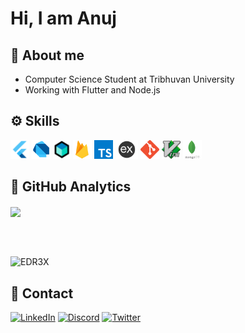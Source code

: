 # Hi, I am Anuj

## 📖 About me

- Computer Science Student at Tribhuvan University
- Working with Flutter and Node.js

## ⚙️ Skills

<code><img height="30" src="assets/flutter.png"></code>
<code><img height="30" src="assets/dart.png"></code>
<code><img height="30" src="assets/bloc.png"></code>
<code><img height="30" src="assets/firebase.png"></code>
<code><img height="30" src="assets/ts.png"></code>
<code><img height="30" src="assets/express.png"></code>
<code><img height="30" src="assets/git.png"></code>
<code><img height="30" src="assets/vim.png"></code>
<code><img height="30" src="assets/mongo.png"></code>

## 📑 GitHub Analytics

<a href="https://edr3x.com.np">
  <img align="center" src="https://github-readme-stats.vercel.app/api/top-langs/?username=edr3x&layout=compact&theme=dark" />
</a>

</br> </br>

<p><img align="center" src="https://github-readme-streak-stats.herokuapp.com/?user=EDR3X&theme=dark" alt="EDR3X" /></p>

## 🤙 Contact

[![LinkedIn](https://img.shields.io/badge/LinkedIn-0077B5?style=for-the-badge&logo=linkedin&logoColor=white)](https://www.linkedin.com/in/anuj-dhungana-a1535b227/)
[![Discord](https://img.shields.io/badge/Discord-7289DA?style=for-the-badge&logo=discord&logoColor=white)](https://discordapp.com/users/527842204396552202)
[![Twitter](https://img.shields.io/badge/Twitter-1DA1F2?style=for-the-badge&logo=twitter&logoColor=white)](https://twitter.com/theanuz)
